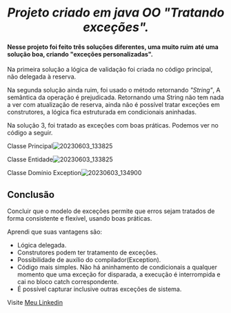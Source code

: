 *<h1 align="center"> Projeto criado em java OO "Tratando exceções". </h1>*
<h4> Nesse projeto foi feito três soluções diferentes, uma muito ruim até uma solução boa,
criando "exceções personalizadas".</h4>

Na primeira solução a lógica de validação foi criada no código principal, não
delegada à reserva.

Na segunda solução ainda ruim, foi usado o método retornando *"String"*,
A semântica da operação é prejudicada. Retornando uma String não tem nada
a ver com atualização de reserva, ainda não é possível tratar exceções em 
construtores, a lógica fica estruturada em condicionais aninhadas.

Na solução 3, foi tratado as exceções com boas práticas.
Podemos ver no código a seguir.

Classe Principal![20230603_133825](https://github.com/Hugo3120/cursoudemy/assets/88748776/9f52e5b5-c5e7-4f6e-8377-aaa8962d10b8)

Classe Entidade![20230603_133825](https://github.com/Hugo3120/cursoudemy/assets/88748776/b207433c-aa8f-42b9-8b81-38aea9a86dae)

Classe Domínio Exception![20230603_134900](https://github.com/Hugo3120/cursoudemy/assets/88748776/cf69b72f-8220-449f-bb8a-8a41bc23d9b2)


## Conclusão

Concluir que o modelo de exceções permite que erros sejam tratados de forma
consistente e flexível, usando boas práticas.

Aprendi que suas vantagens são:
* Lógica delegada.
* Construtores podem ter tratamento de exceções.
* Possibilidade de auxílio do compilador(Exception).
* Código mais simples. Não há aninhamento de condicionais a qualquer
momento que uma exceção for disparada, a execução é interrompida e cai no bloco catch correspondente.
* É possível capturar inclusive outras exceções de sistema.


Visite [Meu Linkedin](https://www.linkedin.com/in/hugo-leonardo-silva-66a604210/)

